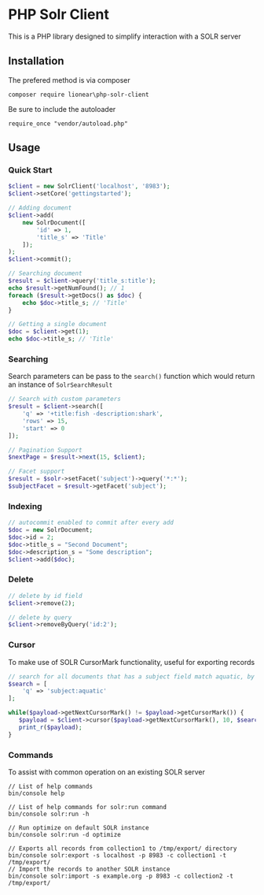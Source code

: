 # PHP Solr Client
This is a PHP library designed to simplify interaction with a SOLR server

## Installation
The prefered method is via composer
```
composer require lionear\php-solr-client
```
Be sure to include the autoloader
```
require_once "vendor/autoload.php"
```

## Usage
### Quick Start
```php
$client = new SolrClient('localhost', '8983');
$client->setCore('gettingstarted');

// Adding document
$client->add(
    new SolrDocument([
        'id' => 1,
        'title_s' => 'Title'
    ]);
);
$client->commit();

// Searching document
$result = $client->query('title_s:title');
echo $result->getNumFound(); // 1
foreach ($result->getDocs() as $doc) {
    echo $doc->title_s; // 'Title'
}

// Getting a single document
$doc = $client->get(1);
echo $doc->title_s; // 'Title'
```

### Searching
Search parameters can be pass to the `search()` function which would return an instance of `SolrSearchResult`

```php
// Search with custom parameters
$result = $client->search([
    'q' => '+title:fish -description:shark',
    'rows' => 15,
    'start' => 0
]);

// Pagination Support
$nextPage = $result->next(15, $client);

// Facet support
$result = $solr->setFacet('subject')->query('*:*');
$subjectFacet = $result->getFacet('subject');
```

### Indexing
```php
// autocommit enabled to commit after every add
$doc = new SolrDocument;
$doc->id = 2;
$doc->title_s = "Second Document";
$doc->description_s = "Some description";
$client->add($doc);
```

### Delete
```php
// delete by id field
$client->remove(2);

// delete by query
$client->removeByQuery('id:2');
```

### Cursor
To make use of SOLR CursorMark functionality, useful for exporting records
```php
// search for all documents that has a subject field match aquatic, by 10 at a time
$search = [
    'q' => 'subject:aquatic'
];

while($payload->getNextCursorMark() != $payload->getCursorMark()) {
   $payload = $client->cursor($payload->getNextCursorMark(), 10, $search);
   print_r($payload);
}
```



### Commands
To assist with common operation on an existing SOLR server
```
// List of help commands
bin/console help

// List of help commands for solr:run command
bin/console solr:run -h

// Run optimize on default SOLR instance
bin/console solr:run -d optimize

// Exports all records from collection1 to /tmp/export/ directory
bin/console solr:export -s localhost -p 8983 -c collection1 -t /tmp/export/
// Import the records to another SOLR instance
bin/console solr:import -s example.org -p 8983 -c collection2 -t /tmp/export/
```
